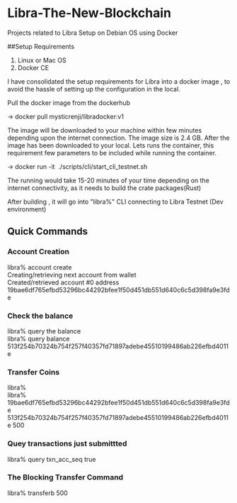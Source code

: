 # Libra-The-New-Blockchain
Projects related to Libra Setup on Debian OS using Docker

##Setup Requirements
1. Linux or Mac OS 
2. Docker CE 

I have consolidated the setup requirements for Libra into a docker image , to avoid the hassle of setting up the configuration in the local.

Pull the docker image from the dockerhub

-> docker pull mysticrenji/libradocker:v1

The image will be downloaded to your machine within few minutes depending upon the internet connection. The image size is 2.4 GB. After the image has been downloaded to your local. Lets runs the container, this requirement few parameters to be included while running the container.

-> docker run -it <Image ID> ./scripts/cli/start_cli_testnet.sh

The running would take 15-20 minutes of your time depending on the internet connectivity, as it needs to build the crate packages(Rust)

After building , it will go into "libra%" CLI connecting to Libra Testnet (Dev environment)

## Quick Commands
### Account Creation

libra% account create<br>
Creating/retrieving next account from wallet <br>
Created/retrieved account #0 address 19bae6df765efbd53296bc44292bfee1f50d451db551d640c6c5d398fa9e3fde

### Check the balance
libra% query the balance <index number or hash address> <br>
libra% query balance 513f254b70324b754f257f40357fd71897adebe45510199486ab226efbd4011e
  
### Transfer Coins
libra% <account1> <account2> <coin number> <br>
libra% 19bae6df765efbd53296bc44292bfee1f50d451db551d640c6c5d398fa9e3fde 513f254b70324b754f257f40357fd71897adebe45510199486ab226efbd4011e 500

### Quey transactions just submittted
libra% query txn_acc_seq <account1> <account1> true

### The Blocking Transfer Command
libra% transferb <account1> <account2> 500
  
